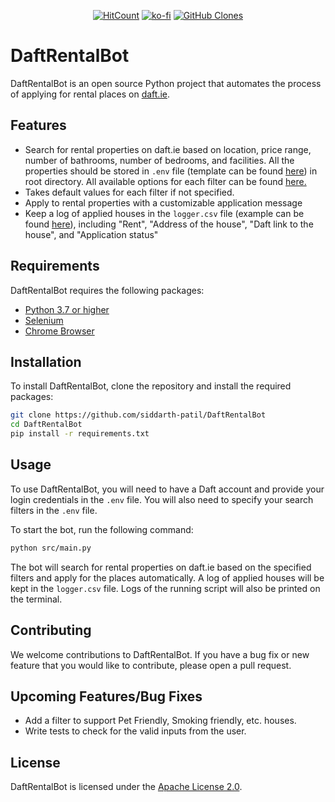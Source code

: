 <p align="center">
    <a href="http://hits.dwyl.com/siddarth-patil/repo/DaftRentalBot"><img src="https://hits.dwyl.com/siddarth-patil/repo/DaftRentalBot.svg?style=flat-square" alt="HitCount"></a>
    <a href="https://ko-fi.com/P5P5HAOTL"><img src="https://ko-fi.com/img/githubbutton_sm.svg" alt="ko-fi"></a>
    <a href='https://github.com/MShawon/github-clone-count-badge'><img alt='GitHub Clones' src='https://img.shields.io/badge/dynamic/json?color=success&label=Clone&query=count&url=https://gist.githubusercontent.com/siddarth-patil/51a993d18f4c3d624dd5c11473ef64c2/raw/clone.json&logo=github'></a>
</p>

# DaftRentalBot

DaftRentalBot is an open source Python project that automates the process of applying for rental places on [daft.ie](https://www.daft.ie/).

## Features

-   Search for rental properties on daft.ie based on location, price range, number of bathrooms, number of bedrooms, and facilities. All the properties should be stored in `.env` file (template can be found [here](.env)) in root directory. All available options for each filter can be found [here.](available_filters.md)
-   Takes default values for each filter if not specified.
-   Apply to rental properties with a customizable application message
-   Keep a log of applied houses in the `logger.csv` file (example can be found [here](logger.csv)), including "Rent", "Address of the house", "Daft link to the house", and "Application status"

## Requirements

DaftRentalBot requires the following packages:

-   [Python 3.7 or higher](https://www.python.org/downloads/)
-   [Selenium](https://pypi.org/project/selenium/)
-   [Chrome Browser](https://www.google.com/intl/en_ie/chrome/)

## Installation

To install DaftRentalBot, clone the repository and install the required packages:

```bash
git clone https://github.com/siddarth-patil/DaftRentalBot
cd DaftRentalBot
pip install -r requirements.txt
```

## Usage

To use DaftRentalBot, you will need to have a Daft account and provide your login credentials in the `.env` file. You will also need to specify your search filters in the `.env` file.

To start the bot, run the following command:

```bash
python src/main.py
```

The bot will search for rental properties on daft.ie based on the specified filters and apply for the places automatically. A log of applied houses will be kept in the `logger.csv` file. Logs of the running script will also be printed on the terminal.

## Contributing

We welcome contributions to DaftRentalBot. If you have a bug fix or new feature that you would like to contribute, please open a pull request.

## Upcoming Features/Bug Fixes

-   Add a filter to support Pet Friendly, Smoking friendly, etc. houses.
-   Write tests to check for the valid inputs from the user.

## License

DaftRentalBot is licensed under the [Apache License 2.0](https://github.com/siddarth-patil/daft_automation/blob/6fc05f2908f719292cffc0017543f5c92bebb6db/LICENSE).
